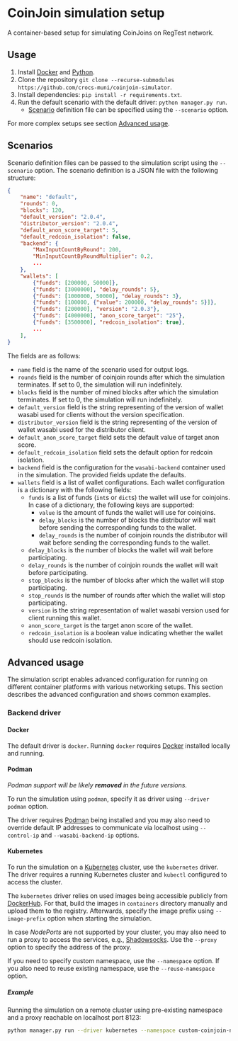 # CoinJoin simulation setup

A container-based setup for simulating CoinJoins on RegTest network.

## Usage

1. Install [Docker](https://docker.com/) and [Python](http://python.org/).
2. Clone the repository `git clone --recurse-submodules https://github.com/crocs-muni/coinjoin-simulator`.
3. Install dependencies: `pip install -r requirements.txt`.
4. Run the default scenario with the default driver: `python manager.py run`.
   - [Scenario](#scenarios) definition file can be specified using the `--scenario` option.

For more complex setups see section [Advanced usage](#advanced-usage).

## Scenarios

Scenario definition files can be passed to the simulation script using the `--scenario` option. The scenario definition is a JSON file with the following structure:

```json
{
    "name": "default",
    "rounds": 0,
    "blocks": 120,
    "default_version": "2.0.4",
    "distributor_version": "2.0.4",
    "default_anon_score_target": 5,
    "default_redcoin_isolation": false,
    "backend": {
        "MaxInputCountByRound": 200,
        "MinInputCountByRoundMultiplier": 0.2,
        ...
    },
    "wallets": [
        {"funds": [200000, 50000]},
        {"funds": [3000000], "delay_rounds": 5},
        {"funds": [1000000, 50000], "delay_rounds": 3},
        {"funds": [100000, {"value": 200000, "delay_rounds": 5}]},
        {"funds": [200000], "version": "2.0.3"},
        {"funds": [4000000], "anon_score_target": "25"},
        {"funds": [3500000], "redcoin_isolation": true},
        ...
    ],
}
```

The fields are as follows:
- `name` field is the name of the scenario used for output logs.
- `rounds` field is the number of coinjoin rounds after which the simulation terminates. If set to 0, the simulation will run indefinitely.
- `blocks` field is the number of mined blocks after which the simulation terminates. If set to 0, the simulation will run indefinitely.
- `default_version` field is the string representing of the version of wallet wasabi used for clients without the version specification.
- `distributor_version` field is the string representing of the version of wallet wasabi used for the distributor client.
- `default_anon_score_target` field sets the default value of target anon score.
- `default_redcoin_isolation` field sets the default option for redcoin isolation.
- `backend` field is the configuration for the `wasabi-backend` container used in the simulation. The provided fields update the defaults.
- `wallets` field is a list of wallet configurations. Each wallet configuration is a dictionary with the following fields:
  - `funds` is a list of funds (`int`s or `dict`s) the wallet will use for coinjoins. In case of a dictionary, the following keys are supported:
    - `value` is the amount of funds the wallet will use for coinjoins.
    - `delay_blocks` is the number of blocks the distributor will wait before sending the corresponding funds to the wallet.
    - `delay_rounds` is the number of coinjoin rounds the distributor will wait before sending the corresponding funds to the wallet.
  - `delay_blocks` is the number of blocks the wallet will wait before participating.
  - `delay_rounds` is the number of coinjoin rounds the wallet will wait before participating.
  - `stop_blocks` is the number of blocks after which the wallet will stop participating.
  - `stop_rounds` is the number of rounds after which the wallet will stop participating.
  - `version` is the string representation of wallet wasabi version used for client running this wallet.
  - `anon_score_target` is the target anon score of the wallet.
  - `redcoin_isolation` is a boolean value indicating whether the wallet should use redcoin isolation.


## Advanced usage

The simulation script enables advanced configuration for running on different container platforms with various networking setups. This section describes the advanced configuration and shows common examples.

### Backend driver


#### Docker

The default driver is `docker`. Running `docker` requires [Docker](https://www.docker.com/) installed locally and running.

#### Podman

*Podman support will be likely **removed** in the future versions.*

To run the simulation using `podman`, specify it as driver using `--driver podman` option.

The driver requires [Podman](https://podman.io/) being installed and you may also need to override default IP addresses to communicate via localhost using `--control-ip` and `--wasabi-backend-ip` options. 


#### Kubernetes

To run the simulation on a [Kubernetes](https://kubernetes.io/) cluster, use the `kubernetes` driver. The driver requires a running Kubernetes cluster and `kubectl` configured to access the cluster. 

The `kubernetes` driver relies on used images being accessible publicly from [DockerHub](https://hub.docker.com/). For that, build the images in `containers` directory manually and upload them to the registry. Afterwards, specify the image prefix using `--image-prefix` option when starting the simulation.

In case *NodePorts* are not supported by your cluster, you may also need to run a proxy to access the services, e.g., [Shadowsocks](https://shadowsocks.org/). Use the `--proxy` option to specify the address of the proxy.

If you need to specify custom namespace, use the `--namespace` option. If you also need to reuse existing namespace, use the `--reuse-namespace` option.

##### Example

Running the simulation on a remote cluster using pre-existing namespace and a proxy reachable on localhost port 8123:
```bash
python manager.py run --driver kubernetes --namespace custom-coinjoin-ns --reuse-namespace --image-prefix "crocsmuni/" --proxy "socks5://127.0.0.1:8123" --scenario "scenarios/uniform-dynamic-500-30utxo.json"
```
